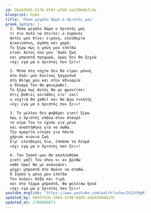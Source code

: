 ```yaml
---
id: 3beb3645-617b-4f0f-a7b0-aa23964b7c3e
blueprint: hymn
title: 'Πόσο μεγάλο δώρο ο Χριστός μας'
greek_lyrics: |-
  1. Πόσο μεγάλο δώρο ο Χριστός μας
  τι πιο πολύ να στείλει ο ουρανός
  Αυτός μου δίνει ειρήνη, ελευθερία
  Δικαιοσύνη, αγάπη και χαρά.
  Το ξέρω πως η μόνη μου ελπίδα
  είναι Αυτός που μου 'δωσε ζωή
  και μπροστά προχωρώ, όμως δεν θα ξεχνώ
  «όχι εγώ μα ο Χριστός που ζεί»!

  2. Μέσα στη νύχτα δεν θα είμαι μόνος
  στο πλάι μου Εκείνος ξαγρυπνά
  στη θλίψη μου και στην αδυναμία
  η δύναμή Του θα φανερωθεί.
  Το ξέρω πως Αυτός θα με φροντίσει
  στις βαθιές κοιλάδες είν' εκεί
  η νυχτιά θα χαθεί και θα βγω νικητής
  «όχι εγώ μα ο Χριστός που ζει»!

  3. Το μέλλον δεν φοβάμαι γιατί ξέρω
  πως ο Χριστός επάνω στον σταυρό
  το αίμα Του το έχυσε για μένα
  και αναστήθηκε για να σωθώ.
  Την αμαρτία νίκησε για πάντα
  χάρισε αιώνια ζωή
  Είμ' ελεύθερος πια, έσπασα τα δεσμά
  «όχι εγώ μα ο Χριστός που ζει»!

  4. Τον Ιησού μου θα ακολουθήσω
  γιατί μαζί Του όπου κι αν βρεθώ
  καθέ πρωί θα με ανανεώνει
  μέχρι μπροστά στο θρόνο να σταθώ.
  Ο Ιησού η μόνη μου ελπίδα
  Του ανήκει δόξα και τιμή
  και στο τέρμα μπροστά, θα ψελλίσω ξανά
  «όχι εγώ μα ο Χριστός που ζει»!
youtube_english: 'https://www.youtube.com/watch?v=hwc2d1Xt8gM'
updated_by: 68d37b3b-198d-4740-bd45-a5b4260d8afb
updated_at: 1706804873
---
```

